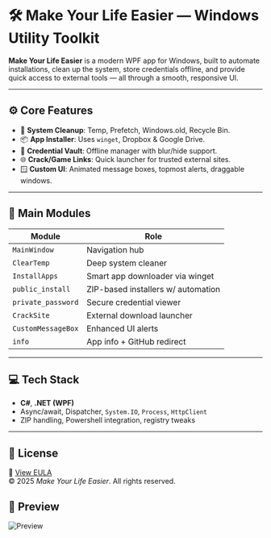 # 🛠️ Make Your Life Easier — Windows Utility Toolkit

**Make Your Life Easier** is a modern WPF app for Windows, built to automate installations, clean up the system, store credentials offline, and provide quick access to external tools — all through a smooth, responsive UI.

---

## ⚙️ Core Features

- 🧹 **System Cleanup**: Temp, Prefetch, Windows.old, Recycle Bin.
- 📦 **App Installer**: Uses `winget`, Dropbox & Google Drive.
- 🔐 **Credential Vault**: Offline manager with blur/hide support.
- 🌐 **Crack/Game Links**: Quick launcher for trusted external sites.
- 🪟 **Custom UI**: Animated message boxes, topmost alerts, draggable windows.

---

## 📂 Main Modules

| Module         | Role                                      |
|----------------|-------------------------------------------|
| `MainWindow`   | Navigation hub                            |
| `ClearTemp`    | Deep system cleaner                       |
| `InstallApps`  | Smart app downloader via winget           |
| `public_install` | ZIP-based installers w/ automation     |
| `private_password` | Secure credential viewer             |
| `CrackSite`    | External download launcher                |
| `CustomMessageBox` | Enhanced UI alerts                    |
| `info`         | App info + GitHub redirect                |

---

## 💻 Tech Stack

- **C#**, **.NET (WPF)**
- Async/await, Dispatcher, `System.IO`, `Process`, `HttpClient`
- ZIP handling, Powershell integration, registry tweaks

---

## 📃 License

🔗 [View EULA](https://thomasthanos.github.io/Make_your_life_easier/Licence/EULA.html)  
© 2025 *Make Your Life Easier*. All rights reserved.

## 🧪 Preview

![Preview](https://github.com/user-attachments/assets/ad5381f9-188e-470e-8a14-df47c07bbf0f)

